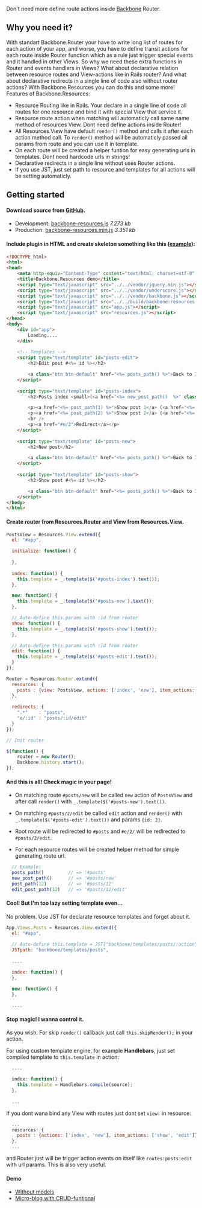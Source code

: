 Don't need more define route actions inside [Backbone](http://documentcloud.github.com/backbone) Router.

## Why you need it?

With standart Backbone.Router your have to write long list of routes for each action of your app, and worse, you have to define transit actions for each route inside Router function which as a rule just trigger special events and it handled in other Views. So why we need these extra functions in Router and events handlers in Views? What about declarative relation between resource routes and View-actions like in Rails router? And what about declarative redirects in a single line of code also without router actions? With Backbone.Resources you can do this and some more!
Features of Backbone.Resources:

* Resource Routing like in Rails. Your declare in a single line of code all routes for one resource and bind it with special View that service it.
* Resource route action when matching will automaticly call same name method of resources View. Dont need define actions inside Router!
* All Resources.View have default `render()` method and calls it after each action method call. To `render()` method will be automaticly passed all params from route and you can use it in template.
* On each route will be created a helper funtion for easy generating urls in templates. Dont need hardcode urls in strings!
* Declarative redirects in a single line without uses Router actions.
* If you use JST, just set path to resource and templates for all actions will be setting automaticly.

## Getting started

#### Download source from [GitHub](https://github.com/Iverson/backbone-resources).

* Development: [backbone-resources.js](https://raw.github.com/Iverson/backbone-resources/master/build/backbone-resources.js) *7.273 kb*
* Production: [backbone-resources.min.js](https://raw.github.com/Iverson/backbone-resources/master/build/backbone-resources.min.js) *3.351 kb*

#### Include plugin in HTML and create skeleton something like this ([example](http://iverson.github.io/backbone-resources/examples/template/)):

```html
<!DOCTYPE html>
<html>
<head>
	<meta http-equiv="Content-Type" content="text/html; charset=utf-8" />
	<title>Backbone.Resources demo</title>
	<script type="text/javascript" src="../../vendor/jquery.min.js"></script>
	<script type="text/javascript" src="../../vendor/underscore.js"></script>
	<script type="text/javascript" src="../../vendor/backbone.js"></script>
	<script type="text/javascript" src="../../build/backbone-resources.min.js"></script>
	<script type="text/javascript" src="app.js"></script>
	<script type="text/javascript" src="resources.js"></script>
</head>
<body>
    <div id="app">
		Loading....
	</div>
	
	<!-- Templates -->
	<script type="text/template" id="posts-edit">
		<h2>Edit post #<%= id %></h2>

		<a class="btn btn-default" href="<%= posts_path() %>">Back to Index</a>
	</script>
	
	<script type="text/template" id="posts-index">
        <h2>Posts index <small>(<a href="<%= new_post_path()  %>" class="">Create new post</a>)</small></h2>

        <p><a href="<%= post_path(1) %>">Show post 1</a> (<a href="<%= edit_post_path(1) %>">Edit</a>)</p>
        <p><a href="<%= post_path(2) %>">Show post 2</a> (<a href="<%= edit_post_path(2) %>">Edit</a>)</p>
        <br />
        <p><a href="#e/2">Redirect</a></p>
	</script>
	
	<script type="text/template" id="posts-new">
		<h2>New post</h2>

		<a class="btn btn-default" href="<%= posts_path() %>">Back to Index</a>
	</script>
	
	<script type="text/template" id="posts-show">
		<h2>Show post #<%= id %></h2>

		<a class="btn btn-default" href="<%= posts_path() %>">Back to Index</a>
	</script>
</body>
</html>
```

#### Create router from Resources.Router and View from Resources.View.

```js
PostsView = Resources.View.extend({
  el: "#app",

  initialize: function() {
    
  },
  
  index: function() {
    this.template = _.template($('#posts-index').text());
  },

  new: function() {
    this.template = _.template($('#posts-new').text());
  },

  // Auto-define this.params with :id from router
  show: function() {
    this.template = _.template($('#posts-show').text());
  },

  // Auto-define this.params with :id from router
  edit: function() {
    this.template = _.template($('#posts-edit').text());
  }
});

Router = Resources.Router.extend({
  resources: {
    posts : {view: PostsView, actions: ['index', 'new'], item_actions: ['show', 'edit']}
  },
  
  redirects: {
    ".*"    : "posts",
    "e/:id" : "posts/:id/edit"
  }
});

// Init router

$(function() {
    router = new Router();
    Backbone.history.start();   
});

```

#### And this is all! Check magic in your page!

* On matching route `#posts/new` will be called `new` action of `PostsView` and after call `render()` with `_.template($('#posts-new').text())`.

* On matching `#posts/2/edit` be called `edit` action and `render()` with `_.template($('#posts-edit').text())` and params `{id: 2}`.

* Root route will be redirected to `#posts` and `#e/2/` will be redirected to `#posts/2/edit`.

* For each resource routes will be created helper method for simple generating route url.
```js
  // Example:
  posts_path()         // => '#posts'
  new_post_path()      // => '#posts/new'
  post_path(12)        // => '#posts/12'
  edit_post_path(12)   // => '#posts/12/edit'
```

#### Cool! But I'm too lazy setting template even...

No problem. Use JST for declarate resource templates and forget about it.

```js
App.Views.Posts = Resources.View.extend({
  el: "#app",
  
  // Auto-define this.template = JST["backbone/templates/posts/:action"] in each action and use it in render.
  JSTpath: "backbone/templates/posts",
  
  ....

  index: function() {
  },

  new: function() {
  },
  
  ....
```

#### Stop magic! I wanna control it.

As you wish. For skip `render()` callback just call `this.skipRender();` in your action.

For using custom template engine, for example <strong>Handlebars</strong>, just set compiled template to `this.template` in action:

```js
  ....

  index: function() {
    this.template = Handlebars.compile(source);
  },
  
  ...
```

If you dont wana bind any View with routes just dont set `view:` in resource:

```js
  ...
  resources: {
    posts : {actions: ['index', 'new'], item_actions: ['show', 'edit']}
  },
  ...
```

and Router just will be trigger action events on itself like `routes:posts:edit` with url params. This is also very useful.

#### Demo

* [Without models](http://iverson.github.io/backbone-resources/examples/template/)
* [Micro-blog with CRUD-funtional](http://iverson.github.io/backbone-resources/examples/micro-blog/)